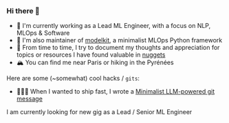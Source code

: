 ### Hi there 👋

- 🔭 I'm currently working as a Lead ML Engineer, with a focus on NLP, MLOps & Software
- 🌱 I'm also maintainer of [modelkit](https://github.com/Cornerstone-OnDemand/modelkit), a minimalist MLOps Python framework
- 📖 From time to time, I try to document my thoughts and appreciation for topics or resources I have found valuable in [nuggets](https://github.com/antoinejeannot/nuggets)
- 🏔️ You can find me near Paris or hiking in the Pyrénées

Here are some (~somewhat) cool hacks / `gits`:
- 🏃🏻‍♂️ When I wanted to ship fast, I wrote a [Minimalist LLM-powered git message](https://gist.github.com/antoinejeannot/efaa44a9de5b10024eac993034ce3a62)

I am currently looking for new gig as a Lead / Senior ML Engineer
